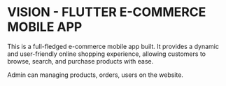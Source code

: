 
# VISION - FLUTTER E-COMMERCE MOBILE APP

This is a full-fledged e-commerce mobile app built. It provides a dynamic and user-friendly online shopping experience, allowing customers to browse, search, and purchase products with ease.

Admin can managing products, orders, users on the website.
